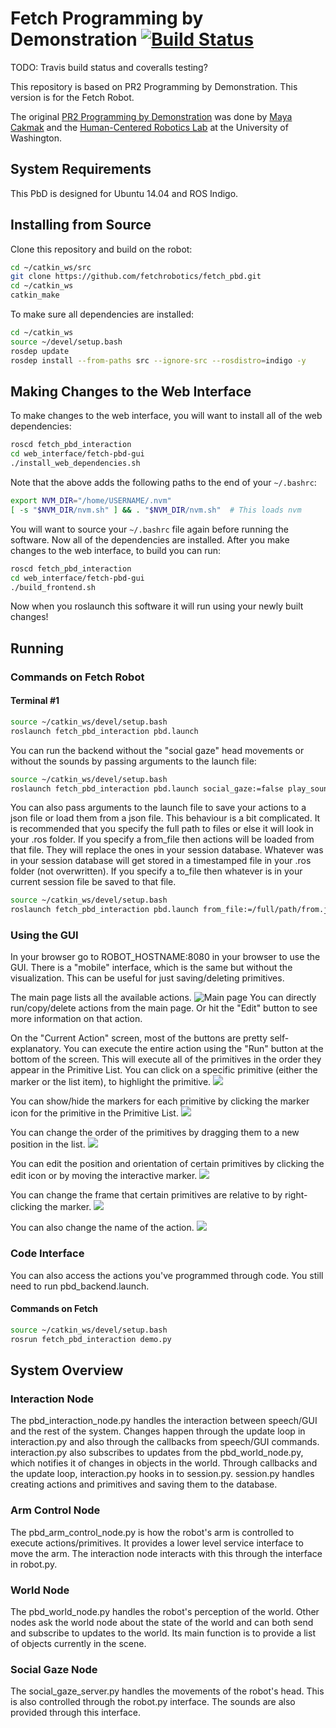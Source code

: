 # Fetch Programming by Demonstration [![Build Status](https://api.travis-ci.org/fetchrobotics/fetch_pbd.png)](https://travis-ci.org/fetchrobotics/fetch_pbd)

TODO: Travis build status and coveralls testing?

This repository is based on PR2 Programming by Demonstration. This version is for the Fetch Robot.

The original [PR2 Programming by Demonstration](https://github.com/PR2/pr2_pbd) was done by [Maya Cakmak](http://www.mayacakmak.com/) and the [Human-Centered Robotics Lab](https://hcrlab.cs.washington.edu/) at the University of Washington.

## System Requirements
This PbD is designed for Ubuntu 14.04 and ROS Indigo.

## Installing from Source
Clone this repository and build on the robot:
```bash
cd ~/catkin_ws/src
git clone https://github.com/fetchrobotics/fetch_pbd.git
cd ~/catkin_ws
catkin_make
```
To make sure all dependencies are installed:
```bash
cd ~/catkin_ws
source ~/devel/setup.bash
rosdep update
rosdep install --from-paths src --ignore-src --rosdistro=indigo -y
```
## Making Changes to the Web Interface
To make changes to the web interface, you will want to install all of the web dependencies:
```bash
roscd fetch_pbd_interaction
cd web_interface/fetch-pbd-gui
./install_web_dependencies.sh
```
Note that the above adds the following paths to the end of your `~/.bashrc`:
```bash
export NVM_DIR="/home/USERNAME/.nvm"
[ -s "$NVM_DIR/nvm.sh" ] && . "$NVM_DIR/nvm.sh"  # This loads nvm
```
You will want to source your `~/.bashrc` file again before running the software.
Now all of the dependencies are installed. After you make changes to the web interface, to build you can run:
```bash 
roscd fetch_pbd_interaction
cd web_interface/fetch-pbd-gui
./build_frontend.sh
```
Now when you roslaunch this software it will run using your newly built changes!

## Running
### Commands on Fetch Robot
#### Terminal #1
```bash
source ~/catkin_ws/devel/setup.bash
roslaunch fetch_pbd_interaction pbd.launch
```
You can run the backend without the "social gaze" head movements or without the sounds by passing arguments to the launch file:
```bash
source ~/catkin_ws/devel/setup.bash
roslaunch fetch_pbd_interaction pbd.launch social_gaze:=false play_sound:=false
```

You can also pass arguments to the launch file to save your actions to a json file or load them from a json file.
This behaviour is a bit complicated. It is recommended that you specify the full path to files or else it will look in your .ros folder.
If you specify a from_file then actions will be loaded from that file. They will replace the ones in your session database.
Whatever was in your session database will get stored in a timestamped file in your .ros folder (not overwritten).
If you specify a to_file then whatever is in your current session file be saved to that file.
```bash
source ~/catkin_ws/devel/setup.bash
roslaunch fetch_pbd_interaction pbd.launch from_file:=/full/path/from.json to_file:=/full/path/to.json
```

### Using the GUI
In your browser go to ROBOT_HOSTNAME:8080 in your browser to use the GUI. There is a "mobile" interface, which is the same but without the visualization. This can be useful for just saving/deleting primitives. 

The main page lists all the available actions.
![Main page](https://cloud.githubusercontent.com/assets/1470402/17989388/c71a3da2-6ae1-11e6-9d2f-894a67e508ca.png)
You can directly run/copy/delete actions from the main page. Or hit the "Edit" button to see more information on that action.

On the "Current Action" screen, most of the buttons are pretty self-explanatory. You can execute the entire action using the "Run" button at the bottom of the screen. This will execute all of the primitives in the order they appear in the Primitive List. You can click on a specific primitive (either the marker or the list item), to highlight the primitive.
![](https://cloud.githubusercontent.com/assets/1470402/17989398/d0602b2e-6ae1-11e6-8add-edcedf6285b6.png)

You can show/hide the markers for each primitive by clicking the marker icon for the primitive in the Primitive List.
![](https://cloud.githubusercontent.com/assets/1470402/17989394/d05bf02c-6ae1-11e6-9446-9847bbd419ea.png)

You can change the order of the primitives by dragging them to a new position in the list.
![](https://cloud.githubusercontent.com/assets/1470402/17989397/d0608290-6ae1-11e6-98a4-bbb1049e1185.png)

You can edit the position and orientation of certain primitives by clicking the edit icon or by moving the interactive marker.
![](https://cloud.githubusercontent.com/assets/1470402/17989393/d05b87ea-6ae1-11e6-85d7-922c6dc4844a.png)

You can change the frame that certain primitives are relative to by right-clicking the marker.
![](https://cloud.githubusercontent.com/assets/1470402/17989395/d05d657e-6ae1-11e6-8236-459118a70b8a.png)

You can also change the name of the action.
![](https://cloud.githubusercontent.com/assets/1470402/17989396/d05f44d4-6ae1-11e6-9363-f242c5ea15b6.png)

### Code Interface
You can also access the actions you've programmed through code. You still need to run pbd_backend.launch. 
#### Commands on Fetch
```bash
source ~/catkin_ws/devel/setup.bash
rosrun fetch_pbd_interaction demo.py
```

## System Overview
### Interaction Node
The pbd_interaction_node.py handles the interaction between speech/GUI and the rest of the system. Changes happen through the update loop in interaction.py and also through the callbacks from speech/GUI commands. interaction.py also subscribes to updates from the pbd_world_node.py, which notifies it of changes in objects in the world. Through callbacks and the update loop, interaction.py hooks in to session.py. session.py handles creating actions and primitives and saving them to the database.

### Arm Control Node
The pbd_arm_control_node.py is how the robot's arm is controlled to execute actions/primitives. It provides a lower level service interface to move the arm. The interaction node interacts with this through the interface in robot.py.

### World Node
The pbd_world_node.py handles the robot's perception of the world. Other nodes ask the world node about the state of the world and can both send and subscribe to updates to the world. Its main function is to provide a list of objects currently in the scene.

### Social Gaze Node
The social_gaze_server.py handles the movements of the robot's head. This is also controlled through the robot.py interface. The sounds are also provided through this interface.

